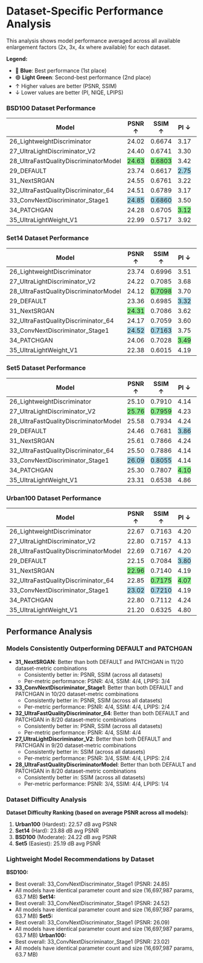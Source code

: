 # Dataset-Specific Performance Analysis

This analysis shows model performance averaged across all available enlargement factors (2x, 3x, 4x where available) for each dataset.

**Legend:**
- 🔵 **Blue**: Best performance (1st place)
- 🟢 **Light Green**: Second-best performance (2nd place)
- ↑ Higher values are better (PSNR, SSIM)
- ↓ Lower values are better (PI, NIQE, LPIPS)


### BSD100 Dataset Performance

| Model | PSNR ↑ | SSIM ↑ | PI ↓ | NIQE ↓ | LPIPS ↓ | Parameters | Size (MB) |
|-------|--------|--------|------|--------|---------|------------|-----------|
| 26_LightweightDiscriminator | <span>24.02</span> | <span>0.6674</span> | <span>3.17</span> | <span>4.74</span> | <span style="background-color: #ADD8E6;">0.2604</span> | 16,697,987 | 63.7 |
| 27_UltraLightDiscriminator_V2 | <span>24.40</span> | <span>0.6741</span> | <span>3.30</span> | <span>4.82</span> | <span>0.2663</span> | 16,697,987 | 63.7 |
| 28_UltraFastQualityDiscriminatorModel | <span style="background-color: #90EE90;">24.63</span> | <span style="background-color: #90EE90;">0.6803</span> | <span>3.42</span> | <span>4.86</span> | <span>0.2761</span> | 16,697,987 | 63.7 |
| 29_DEFAULT | <span>23.74</span> | <span>0.6617</span> | <span style="background-color: #ADD8E6;">2.75</span> | <span style="background-color: #ADD8E6;">3.68</span> | <span>0.2718</span> | 16,697,987 | 63.7 |
| 31_NextSRGAN | <span>24.55</span> | <span>0.6761</span> | <span>3.22</span> | <span>4.58</span> | <span style="background-color: #90EE90;">0.2608</span> | 16,697,987 | 63.7 |
| 32_UltraFastQualityDiscriminator_64 | <span>24.51</span> | <span>0.6789</span> | <span>3.17</span> | <span>4.47</span> | <span>0.2753</span> | 16,697,987 | 63.7 |
| 33_ConvNextDiscriminator_Stage1 | <span style="background-color: #ADD8E6;">24.85</span> | <span style="background-color: #ADD8E6;">0.6860</span> | <span>3.50</span> | <span>4.92</span> | <span>0.2729</span> | 16,697,987 | 63.7 |
| 34_PATCHGAN | <span>24.28</span> | <span>0.6705</span> | <span style="background-color: #90EE90;">3.12</span> | <span style="background-color: #90EE90;">4.40</span> | <span>0.2722</span> | 16,697,987 | 63.7 |
| 35_UltraLightWeight_V1 | <span>22.99</span> | <span>0.5717</span> | <span>3.92</span> | <span>5.80</span> | <span>0.3807</span> | 16,697,987 | 63.7 |


### Set14 Dataset Performance

| Model | PSNR ↑ | SSIM ↑ | PI ↓ | NIQE ↓ | LPIPS ↓ | Parameters | Size (MB) |
|-------|--------|--------|------|--------|---------|------------|-----------|
| 26_LightweightDiscriminator | <span>23.74</span> | <span>0.6996</span> | <span>3.51</span> | <span>4.75</span> | <span>0.2093</span> | 16,697,987 | 63.7 |
| 27_UltraLightDiscriminator_V2 | <span>24.22</span> | <span>0.7085</span> | <span>3.68</span> | <span>4.81</span> | <span>0.2096</span> | 16,697,987 | 63.7 |
| 28_UltraFastQualityDiscriminatorModel | <span>24.12</span> | <span style="background-color: #90EE90;">0.7098</span> | <span>3.70</span> | <span>4.76</span> | <span>0.2156</span> | 16,697,987 | 63.7 |
| 29_DEFAULT | <span>23.36</span> | <span>0.6985</span> | <span style="background-color: #ADD8E6;">3.32</span> | <span style="background-color: #ADD8E6;">4.02</span> | <span>0.2195</span> | 16,697,987 | 63.7 |
| 31_NextSRGAN | <span style="background-color: #90EE90;">24.31</span> | <span>0.7086</span> | <span>3.62</span> | <span>4.56</span> | <span style="background-color: #ADD8E6;">0.2023</span> | 16,697,987 | 63.7 |
| 32_UltraFastQualityDiscriminator_64 | <span>24.17</span> | <span>0.7059</span> | <span>3.60</span> | <span>4.52</span> | <span>0.2172</span> | 16,697,987 | 63.7 |
| 33_ConvNextDiscriminator_Stage1 | <span style="background-color: #ADD8E6;">24.52</span> | <span style="background-color: #ADD8E6;">0.7163</span> | <span>3.75</span> | <span>4.81</span> | <span style="background-color: #90EE90;">0.2061</span> | 16,697,987 | 63.7 |
| 34_PATCHGAN | <span>24.06</span> | <span>0.7028</span> | <span style="background-color: #90EE90;">3.49</span> | <span style="background-color: #90EE90;">4.44</span> | <span>0.2095</span> | 16,697,987 | 63.7 |
| 35_UltraLightWeight_V1 | <span>22.38</span> | <span>0.6015</span> | <span>4.19</span> | <span>5.63</span> | <span>0.3119</span> | 16,697,987 | 63.7 |


### Set5 Dataset Performance

| Model | PSNR ↑ | SSIM ↑ | PI ↓ | NIQE ↓ | LPIPS ↓ | Parameters | Size (MB) |
|-------|--------|--------|------|--------|---------|------------|-----------|
| 26_LightweightDiscriminator | <span>25.10</span> | <span>0.7910</span> | <span>4.14</span> | <span>6.07</span> | <span>0.1657</span> | 16,697,987 | 63.7 |
| 27_UltraLightDiscriminator_V2 | <span style="background-color: #90EE90;">25.76</span> | <span style="background-color: #90EE90;">0.7959</span> | <span>4.23</span> | <span>6.06</span> | <span>0.1549</span> | 16,697,987 | 63.7 |
| 28_UltraFastQualityDiscriminatorModel | <span>25.58</span> | <span>0.7934</span> | <span>4.24</span> | <span>6.01</span> | <span>0.1626</span> | 16,697,987 | 63.7 |
| 29_DEFAULT | <span>24.46</span> | <span>0.7681</span> | <span style="background-color: #ADD8E6;">3.86</span> | <span style="background-color: #ADD8E6;">5.19</span> | <span>0.1809</span> | 16,697,987 | 63.7 |
| 31_NextSRGAN | <span>25.61</span> | <span>0.7866</span> | <span>4.24</span> | <span>5.80</span> | <span style="background-color: #90EE90;">0.1532</span> | 16,697,987 | 63.7 |
| 32_UltraFastQualityDiscriminator_64 | <span>25.50</span> | <span>0.7886</span> | <span>4.14</span> | <span>5.76</span> | <span>0.1695</span> | 16,697,987 | 63.7 |
| 33_ConvNextDiscriminator_Stage1 | <span style="background-color: #ADD8E6;">26.09</span> | <span style="background-color: #ADD8E6;">0.8055</span> | <span>4.14</span> | <span>5.73</span> | <span style="background-color: #ADD8E6;">0.1503</span> | 16,697,987 | 63.7 |
| 34_PATCHGAN | <span>25.30</span> | <span>0.7807</span> | <span style="background-color: #90EE90;">4.10</span> | <span style="background-color: #90EE90;">5.66</span> | <span>0.1630</span> | 16,697,987 | 63.7 |
| 35_UltraLightWeight_V1 | <span>23.31</span> | <span>0.6538</span> | <span>4.86</span> | <span>6.93</span> | <span>0.2292</span> | 16,697,987 | 63.7 |


### Urban100 Dataset Performance

| Model | PSNR ↑ | SSIM ↑ | PI ↓ | NIQE ↓ | LPIPS ↓ | Parameters | Size (MB) |
|-------|--------|--------|------|--------|---------|------------|-----------|
| 26_LightweightDiscriminator | <span>22.67</span> | <span>0.7163</span> | <span>4.20</span> | <span>5.45</span> | <span>0.2132</span> | 16,697,987 | 63.7 |
| 27_UltraLightDiscriminator_V2 | <span>22.80</span> | <span>0.7157</span> | <span>4.13</span> | <span>5.23</span> | <span style="background-color: #90EE90;">0.2130</span> | 16,697,987 | 63.7 |
| 28_UltraFastQualityDiscriminatorModel | <span>22.69</span> | <span>0.7167</span> | <span>4.20</span> | <span>5.30</span> | <span>0.2152</span> | 16,697,987 | 63.7 |
| 29_DEFAULT | <span>22.15</span> | <span>0.7084</span> | <span style="background-color: #ADD8E6;">3.80</span> | <span style="background-color: #ADD8E6;">4.64</span> | <span style="background-color: #ADD8E6;">0.2067</span> | 16,697,987 | 63.7 |
| 31_NextSRGAN | <span style="background-color: #90EE90;">22.96</span> | <span>0.7140</span> | <span>4.19</span> | <span>5.15</span> | <span>0.2232</span> | 16,697,987 | 63.7 |
| 32_UltraFastQualityDiscriminator_64 | <span>22.85</span> | <span style="background-color: #90EE90;">0.7175</span> | <span style="background-color: #90EE90;">4.07</span> | <span style="background-color: #90EE90;">5.05</span> | <span>0.2178</span> | 16,697,987 | 63.7 |
| 33_ConvNextDiscriminator_Stage1 | <span style="background-color: #ADD8E6;">23.02</span> | <span style="background-color: #ADD8E6;">0.7210</span> | <span>4.19</span> | <span>5.25</span> | <span>0.2249</span> | 16,697,987 | 63.7 |
| 34_PATCHGAN | <span>22.80</span> | <span>0.7112</span> | <span>4.24</span> | <span>5.32</span> | <span>0.2262</span> | 16,697,987 | 63.7 |
| 35_UltraLightWeight_V1 | <span>21.20</span> | <span>0.6325</span> | <span>4.80</span> | <span>6.24</span> | <span>0.3217</span> | 16,697,987 | 63.7 |


## Performance Analysis

### Models Consistently Outperforming DEFAULT and PATCHGAN

- **31_NextSRGAN**: Better than both DEFAULT and PATCHGAN in 11/20 dataset-metric combinations
  - Consistently better in: PSNR, SSIM (across all datasets)
  - Per-metric performance: PSNR: 4/4, SSIM: 4/4, LPIPS: 3/4
- **33_ConvNextDiscriminator_Stage1**: Better than both DEFAULT and PATCHGAN in 10/20 dataset-metric combinations
  - Consistently better in: PSNR, SSIM (across all datasets)
  - Per-metric performance: PSNR: 4/4, SSIM: 4/4, LPIPS: 2/4
- **32_UltraFastQualityDiscriminator_64**: Better than both DEFAULT and PATCHGAN in 8/20 dataset-metric combinations
  - Consistently better in: PSNR, SSIM (across all datasets)
  - Per-metric performance: PSNR: 4/4, SSIM: 4/4
- **27_UltraLightDiscriminator_V2**: Better than both DEFAULT and PATCHGAN in 9/20 dataset-metric combinations
  - Consistently better in: SSIM (across all datasets)
  - Per-metric performance: PSNR: 3/4, SSIM: 4/4, LPIPS: 2/4
- **28_UltraFastQualityDiscriminatorModel**: Better than both DEFAULT and PATCHGAN in 8/20 dataset-metric combinations
  - Consistently better in: SSIM (across all datasets)
  - Per-metric performance: PSNR: 3/4, SSIM: 4/4, LPIPS: 1/4

### Dataset Difficulty Analysis

**Dataset Difficulty Ranking (based on average PSNR across all models):**

1. **Urban100** (Hardest): 22.57 dB avg PSNR
2. **Set14** (Hard): 23.88 dB avg PSNR
3. **BSD100** (Moderate): 24.22 dB avg PSNR
4. **Set5** (Easiest): 25.19 dB avg PSNR

### Lightweight Model Recommendations by Dataset

**BSD100:**
- Best overall: 33_ConvNextDiscriminator_Stage1 (PSNR: 24.85)
- All models have identical parameter count and size (16,697,987 params, 63.7 MB)
**Set14:**
- Best overall: 33_ConvNextDiscriminator_Stage1 (PSNR: 24.52)
- All models have identical parameter count and size (16,697,987 params, 63.7 MB)
**Set5:**
- Best overall: 33_ConvNextDiscriminator_Stage1 (PSNR: 26.09)
- All models have identical parameter count and size (16,697,987 params, 63.7 MB)
**Urban100:**
- Best overall: 33_ConvNextDiscriminator_Stage1 (PSNR: 23.02)
- All models have identical parameter count and size (16,697,987 params, 63.7 MB)
